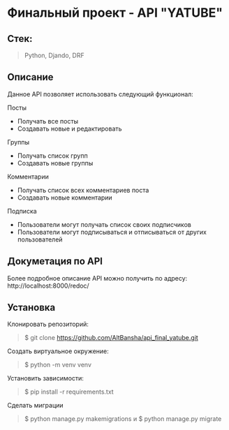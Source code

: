 # Финальный проект - API "YATUBE"

## Стек:
> Python, Djando, DRF

## Описание
Данное API позволяет использовать следующий функционал:

Посты
+ Получать все посты
+ Создавать новые и редактировать

Группы
+ Получать список групп
+ Создавать новые группы

Комментарии
+ Получать список всех комментариев поста
+ Создавать новые комментарии

Подписка
+ Пользователи могут получать список своих подписчиков
+ Пользователи могут подписываться и отписываться от других пользователей

## Докуметация по API
Более подробное описание API можно получить по адресу: http://localhost:8000/redoc/

## Установка
Клонировать репозиторий:
> $ git clone https://github.com/AltBansha/api_final_yatube.git

Создать виртуальное окружение:
> $ python -m venv venv

Установить зависимости:
> $ pip install -r requirements.txt

Сделать миграции
> $ python manage.py makemigrations и $ python manage.py migrate
